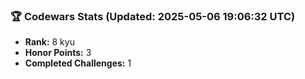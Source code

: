 ### 🏆 Codewars Stats (Updated: 2025-05-06 19:06:32 UTC)

- **Rank:** 8 kyu
- **Honor Points:** 3
- **Completed Challenges:** 1
